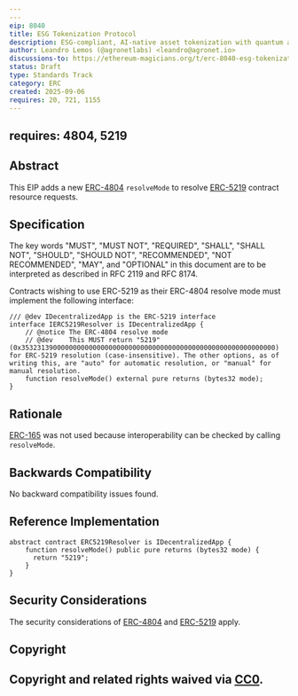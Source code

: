 ```yaml
---
---
eip: 8040
title: ESG Tokenization Protocol
description: ESG-compliant, AI-native asset tokenization with quantum auditability and lifecycle integrity.
author: Leandro Lemos (@agronetlabs) <leandro@agronet.io>
discussions-to: https://ethereum-magicians.org/t/erc-8040-esg-tokenization-protocol/25846
status: Draft
type: Standards Track
category: ERC
created: 2025-09-06
requires: 20, 721, 1155
---
```

requires: 4804, 5219
---

## Abstract

This EIP adds a new [ERC-4804](./eip-4804.md) `resolveMode` to resolve [ERC-5219](./eip-5219.md) contract resource requests.

## Specification

The key words "MUST", "MUST NOT", "REQUIRED", "SHALL", "SHALL NOT", "SHOULD", "SHOULD NOT", "RECOMMENDED", "NOT RECOMMENDED", "MAY", and "OPTIONAL" in this document are to be interpreted as described in RFC 2119 and RFC 8174.

Contracts wishing to use ERC-5219 as their ERC-4804 resolve mode must implement the following interface:

```solidity
/// @dev IDecentralizedApp is the ERC-5219 interface
interface IERC5219Resolver is IDecentralizedApp {
    // @notice The ERC-4804 resolve mode
    // @dev    This MUST return "5219" (0x3532313900000000000000000000000000000000000000000000000000000000) for ERC-5219 resolution (case-insensitive). The other options, as of writing this, are "auto" for automatic resolution, or "manual" for manual resolution.
    function resolveMode() external pure returns (bytes32 mode);
}
```

## Rationale

[ERC-165](./eip-165.md) was not used because interoperability can be checked by calling `resolveMode`.

## Backwards Compatibility

No backward compatibility issues found.


## Reference Implementation

```solidity
abstract contract ERC5219Resolver is IDecentralizedApp {
    function resolveMode() public pure returns (bytes32 mode) {
      return "5219";
    }
}
```


## Security Considerations

The security considerations of [ERC-4804](./eip-4804.md#security-considerations) and [ERC-5219](./eip-5219.md#security-considerations) apply.

## Copyright

Copyright and related rights waived via [CC0](../LICENSE.md).
---
